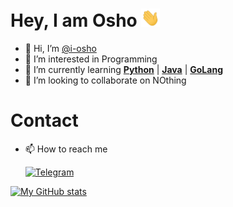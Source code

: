 # Hey, I am Osho <img src="https://raw.githubusercontent.com/ABSphreak/ABSphreak/master/gifs/Hi.gif" width="30px">
- 👋 Hi, I’m [@i-osho](https://osho.tech)
- 👀 I’m interested in Programming
- 🌱 I’m currently learning [**Python**](https://www.python.org/) | [**Java**](https://www.java.com/) | [**GoLang**](https://go.dev/)
- 💞️ I’m looking to collaborate on NOthing
# Contact
- 📫 How to reach me

    [![Telegram](https://img.shields.io/badge/telegram-1b77FF.svg?style=for-the-badge&logo=telegram)](https://t.me/i_osho)
    
[![My GitHub stats](https://github-readme-stats.vercel.app/api?username=i-osho&theme=github_dark&count_private=true&show_icons=true)](https://github.com/i-osho)
<!---
i-osho/i-osho is a ✨ special ✨ repository because its `README.md` (this file) appears on your GitHub profile.
You can click the Preview link to take a look at your changes.
--->
